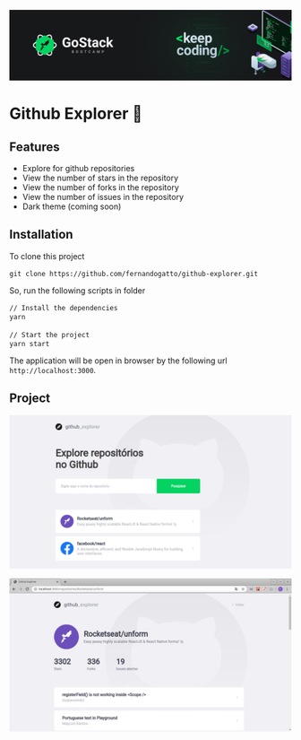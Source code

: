 ![](/assets/keep-coding.png)
# Github Explorer 🚀

## Features
- Explore for github repositories
- View the number of stars in the repository
- View the number of forks in the repository
- View the number of issues in the repository
- Dark theme (coming soon)

## Installation

To clone this project
```
git clone https://github.com/fernandogatto/github-explorer.git
```
So, run the following scripts in folder

```
// Install the dependencies
yarn

// Start the project
yarn start
```

The application will be open in browser by the following url ```http://localhost:3000```.

## Project

![](/assets/dashboard.png)

![](/assets/repository.png)
